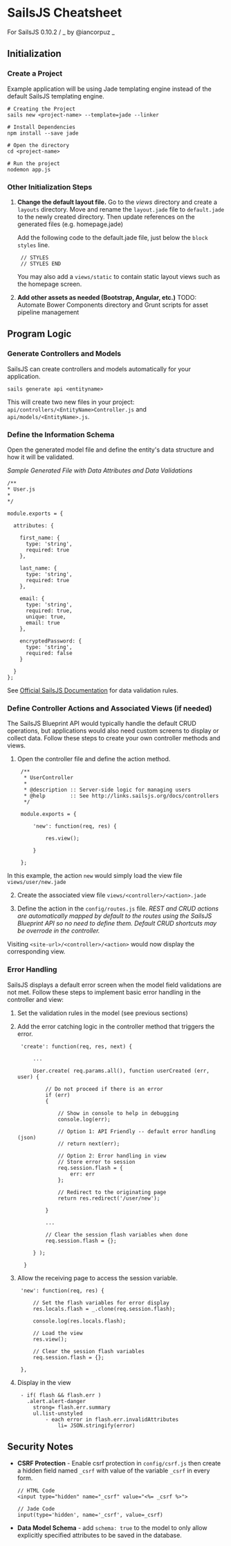 # SailsJS Cheatsheet
For SailsJS 0.10.2 /
_ by @iancorpuz _

## Initialization

### Create a Project
Example application will be using Jade templating engine instead of the default SailsJS templating engine.

    # Creating the Project
    sails new <project-name> --template=jade --linker

    # Install Dependencies
    npm install --save jade

    # Open the directory
    cd <project-name>

    # Run the project
    nodemon app.js

### Other Initialization Steps
1. **Change the default layout file.** Go to the *views* directory and create a `layouts` directory. Move and rename the `layout.jade` file to `default.jade` to the newly created directory. Then update references on the generated files (e.g. homepage.jade)

    Add the following code to the default.jade file, just below the `block styles` line.

        // STYLES
        // STYLES END

    You may also add a `views/static` to contain static layout views such as the homepage screen.

2. **Add other assets as needed (Bootstrap, Angular, etc.)**
TODO: Automate Bower Components directory and Grunt scripts for asset pipeline management


## Program Logic

### Generate Controllers and Models
SailsJS can create controllers and models automatically for your application.

    sails generate api <entityname>

This will create two new files in your project: `api/controllers/<EntityName>Controller.js` and `api/models/<EntityName>.js`.

### Define the Information Schema
Open the generated model file and define the entity's data structure and how it will be validated.

*Sample Generated File with Data Attributes and Data Validations*

    /**
    * User.js
    *
    */

    module.exports = {

      attributes: {

        first_name: {
          type: 'string',
          required: true
        },

        last_name: {
          type: 'string',
          required: true
        },

        email: {
          type: 'string',
          required: true,
          unique: true,
          email: true
        },

        encryptedPassword: {
          type: 'string',
          required: false
        }

      }
    };

See [Official SailsJS Documentation](http://sailsjs.org/#/documentation/concepts/ORM/Validations.html) for data validation rules.

### Define Controller Actions and Associated Views (if needed)

The SailsJS Blueprint API would typically handle the default CRUD operations, but applications would also need custom screens to display or collect data. Follow these steps to create your own controller methods and views.

1. Open the controller file and define the action method.

        /**
         * UserController
         *
         * @description :: Server-side logic for managing users
         * @help        :: See http://links.sailsjs.org/docs/controllers
         */

        module.exports = {

        	'new': function(req, res) {

        		res.view();

        	}

        };

  In this example, the action `new` would simply load the view file `views/user/new.jade`

2. Create the associated view file `views/<controller>/<action>.jade`

3. Define the action in the `config/routes.js` file. *REST and CRUD actions are automatically mapped by default to the routes using the SailsJS Blueprint API so no need to define them. Default CRUD shortcuts may be overrode in the controller.*

  Visiting `<site-url>/<controller>/<action>` would now display the corresponding view.


### Error Handling
SailsJS displays a default error screen when the model field validations are not met. Follow these steps to implement basic error handling in the controller and view:

1. Set the validation rules in the model (see previous sections)
2. Add the error catching logic in the controller method that triggers the error.

    	'create': function(req, res, next) {

            ...

    		User.create( req.params.all(), function userCreated (err, user) {

    			// Do not proceed if there is an error
    			if (err)
    			{

    				// Show in console to help in debugging
    				console.log(err);

    				// Option 1: API Friendly -- default error handling (json)
    				// return next(err);

    				// Option 2: Error handling in view
    				// Store error to session
    				req.session.flash = {
    					err: err
    				};

    				// Redirect to the originating page
    				return res.redirect('/user/new');

    			}

    			...

    			// Clear the session flash variables when done
    			req.session.flash = {};

    		} );

    	 }

3. Allow the receiving page to access the session variable.

    	'new': function(req, res) {

    		// Set the flash variables for error display
    		res.locals.flash = _.clone(req.session.flash);

    		console.log(res.locals.flash);

    		// Load the view
    		res.view();

    		// Clear the session flash variables
    		req.session.flash = {};

    	},

4. Display in the view

        - if( flash && flash.err )
          .alert.alert-danger
            strong= flash.err.summary
            ul.list-unstyled
                - each error in flash.err.invalidAttributes
                    li= JSON.stringify(error)


## Security Notes

+ **CSRF Protection** - Enable csrf protection in `config/csrf.js` then create a hidden field named `_csrf` with value of the variable `_csrf` in every form.

      // HTML Code
      <input type="hidden" name="_csrf" value="<%= _csrf %>">

      // Jade Code
      input(type='hidden', name='_csrf', value=_csrf)

+ **Data Model Schema** - add `schema: true` to the model to only allow explicitly specified attributes to be saved in the database.
